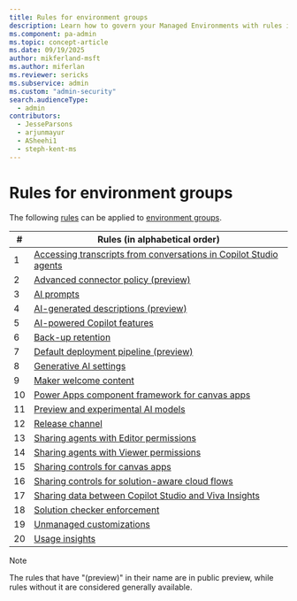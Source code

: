 ```yaml
---
title: Rules for environment groups
description: Learn how to govern your Managed Environments with rules in bulk.
ms.component: pa-admin
ms.topic: concept-article
ms.date: 09/19/2025
author: mikferland-msft
ms.author: miferlan
ms.reviewer: sericks
ms.subservice: admin
ms.custom: "admin-security"
search.audienceType: 
  - admin
contributors:
  - JesseParsons
  - arjunmayur
  - ASheehi1
  - steph-kent-ms
---
```


# Rules for environment groups

The following [rules](environment-groups.md#rules) can be applied to [environment groups](environment-groups.md).

| # | Rules (in alphabetical order) |
|----|----------|
| 1 | [Accessing transcripts from conversations in Copilot Studio agents](/microsoft-copilot-studio/admin-transcript-controls) |
| 2 | [Advanced connector policy (preview)](advanced-connector-policies.md) |
| 3 | [AI prompts](/ai-builder/administer#enable-or-disable-ai-prompts-in-power-platform-and-copilot-studio) |
| 4 | [AI-generated descriptions (preview)](/power-apps/maker/canvas-apps/save-publish-app#create-an-app-description-with-copilot-preview) |
| 5 | [AI-powered Copilot features](/power-apps/maker/canvas-apps/ai-overview?WT.mc_id=ppac_inproduct_settings) |
| 6 | [Back-up retention](backup-restore-environments.md) |
| 7 | [Default deployment pipeline (preview)](../alm/default-deployment-pipeline-rule-for-environment-groups.md) |
| 8 | [Generative AI settings](geographical-availability-copilot.md) |
| 9 | [Maker welcome content](welcome-content.md) |
| 10 | [Power Apps component framework for canvas apps](/power-apps/developer/component-framework/component-framework-for-canvas-apps) |
| 11 | [Preview and experimental AI models](preview-experimental-ai-models-rule.md) |
| 12 | [Release channel](https://go.microsoft.com/fwlink/?linkid=2237290) |
| 13 | [Sharing agents with Editor permissions](managed-environment-sharing-limits.md#agent-sharing-rules) |
| 14 | [Sharing agents with Viewer permissions](managed-environment-sharing-limits.md#agent-sharing-rules) |
| 15 | [Sharing controls for canvas apps](managed-environment-sharing-limits.md#canvas-app-sharing-rules) |
| 16 | [Sharing controls for solution-aware cloud flows](managed-environment-sharing-limits.md#solution-aware-cloud-flow-sharing-rules) |
| 17 | [Sharing data between Copilot Studio and Viva Insights](settings-features.md#sharing-copilot-studio-agent-data-with-viva-insights) |
| 18 | [Solution checker enforcement](managed-environment-solution-checker.md) |
| 19 | [Unmanaged customizations](../alm/block-unmanaged-customizations.md) |
| 20 | [Usage insights](managed-environment-usage-insights.md) |

> [!NOTE]
> The rules that have "(preview)" in their name are in public preview, while rules without it are considered generally available.
